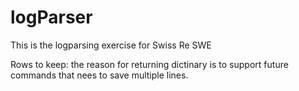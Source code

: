 # logParser
This is the logparsing exercise for Swiss Re SWE



Rows to keep:
the reason for returning dictinary is to support future commands that nees to save multiple lines.

